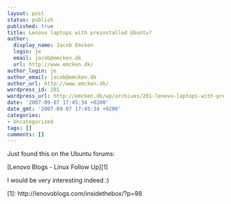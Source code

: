 ```yaml
---
layout: post
status: publish
published: true
title: Lenovo laptops with preinstalled Ubuntu?
author:
  display_name: Jacob Emcken
  login: je
  email: jacob@emcken.dk
  url: http://www.emcken.dk/
author_login: je
author_email: jacob@emcken.dk
author_url: http://www.emcken.dk/
wordpress_id: 201
wordpress_url: http://emcken.dk/wp/archives/201-lenovo-laptops-with-preinstalled-ubuntu.html
date: '2007-09-07 17:45:34 +0200'
date_gmt: '2007-09-07 17:45:34 +0200'
categories:
- Uncategorized
tags: []
comments: []
---
```

<p>Just found this on the Ubuntu forums:</p>
<p>[Lenovo Blogs - Linux Follow Up][1]</p>
<p>I would be very interesting indeed :)</p>
<p>[1]: http:&#47;&#47;lenovoblogs.com&#47;insidethebox&#47;?p=98</p>
